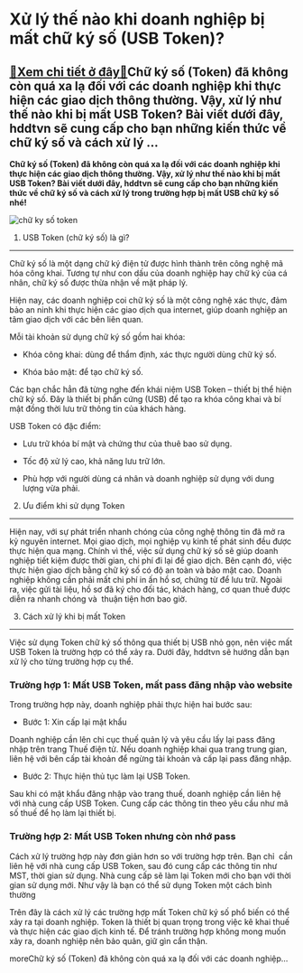 Xử lý thế nào khi doanh nghiệp bị mất chữ ký số (USB Token)?
============================================================

[:gift:Xem chi tiết ở đây:gift:](https://hddtvn.com/xu-ly-the-nao-khi-doanh-nghiep-bi-mat-chu-ky-so-usb-token/)Chữ ký số (Token) đã không còn quá xa lạ đối với các doanh nghiệp khi thực hiện các giao dịch thông thường. Vậy, xử lý như thế nào khi bị mất USB Token? Bài viết dưới đây, hddtvn sẽ cung cấp cho bạn những kiến thức về chữ ký số và cách xử lý …
---------------------------------------------------------------------------------------------------------------------------------------------------------------------------------------------------------------------------------------------------

**Chữ ký số (Token) đã không còn quá xa lạ đối với các doanh nghiệp khi thực hiện các giao dịch thông thường. Vậy, xử lý như thế nào khi bị mất USB Token? Bài viết dưới đây, hddtvn sẽ cung cấp cho bạn những kiến thức về chữ ký số và cách xử lý trong trường hợp bị mất USB chữ ký số nhé!**


![chữ ky số token](https://hddtvn.com/wp-content/uploads/2021/01/121-u2f.jpg)


1. USB Token (chữ ký số) là gì?
-------------------------------


Chữ ký số là một dạng chữ ký điện tử được hình thành trên công nghệ mã hóa công khai. Tương tự như con dấu của doanh nghiệp hay chữ ký của cá nhân, chữ ký số được thừa nhận về mặt pháp lý.


Hiện nay, các doanh nghiệp coi chữ ký số là một công nghệ xác thực, đảm bảo an ninh khi thực hiện các giao dịch qua internet, giúp doanh nghiệp an tâm giao dịch với các bên liên quan.


Mỗi tài khoản sử dụng chữ ký số gồm hai khóa:




* Khóa công khai: dùng để thẩm định, xác thực người dùng chữ ký số.

* Khóa bảo mật: để tạo chữ ký số.



Các bạn chắc hẳn đã từng nghe đến khái niệm USB Token – thiết bị thể hiện chữ ký số. Đây là thiết bị phần cứng (USB) để tạo ra khóa công khai và bí mật đồng thời lưu trữ thông tin của khách hàng.


USB Token có đặc điểm:




* Lưu trữ khóa bí mật và chứng thư của thuê bao sử dụng.

* Tốc độ xử lý cao, khả năng lưu trữ lớn.

* Phù hợp với người dùng cá nhân và doanh nghiệp sử dụng với dung lượng vừa phải.



2. Ưu điểm khi sử dụng Token
----------------------------


Hiện nay, với sự phát triển nhanh chóng của công nghệ thông tin đã mở ra kỷ nguyên internet. Mọi giao dịch, mọi nghiệp vụ kinh tế phát sinh đều được thực hiện qua mạng. Chính vì thế, việc sử dụng chữ ký số sẽ giúp doanh nghiệp tiết kiệm được thời gian, chi phí đi lại để giao dịch. Bên cạnh đó, việc thực hiện giao dịch bằng chữ ký số có độ an toàn và bảo mật cao. Doanh nghiệp không cần phải mất chi phí in ấn hồ sơ, chứng từ để lưu trữ. Ngoài ra, việc gửi tài liệu, hồ sơ đã ký cho đối tác, khách hàng, cơ quan thuế được diễn ra nhanh chóng và  thuận tiện hơn bao giờ.


3. Cách xử lý khi bị mất Token
------------------------------


Việc sử dụng Token chữ ký số thông qua thiết bị USB nhỏ gọn, nên việc mất USB Token là trường hợp có thể xảy ra. Dưới đây, hddtvn sẽ hướng dẫn bạn xử lý cho từng trường hợp cụ thể.


### Trường hợp 1: Mất USB Token, mất pass đăng nhập vào website


Trong trường hợp này, doanh nghiệp phải thực hiện hai bước sau:




* Bước 1: Xin cấp lại mật khẩu



Doanh nghiệp cần lên chi cục thuế quản lý và yêu cầu lấy lại pass đăng nhập trên trang Thuế điện tử. Nếu doanh nghiệp khai qua trang trung gian, liên hệ với bên cấp tài khoản để ngừng tài khoản và cấp lại pass đăng nhập.




* Bước 2: Thực hiện thủ tục làm lại USB Token.



Sau khi có mật khẩu đăng nhập vào trang thuế, doanh nghiệp cần liên hệ với nhà cung cấp USB Token. Cung cấp các thông tin theo yêu cầu như mã số thuế để họ làm lại thiết bị.


### Trường hợp 2: Mất USB Token nhưng còn nhớ pass


Cách xử lý trường hợp này đơn giản hơn so với trường hợp trên. Bạn chỉ  cần liên hệ với nhà cung cấp USB Token, sau đó cung cấp các thông tin như MST, thời gian sử dụng. Nhà cung cấp sẽ làm lại Token mới cho bạn với thời gian sử dụng mới. Như vậy là bạn có thể sử dụng Token một cách bình thường


Trên đây là cách xử lý các trường hợp mất Token chữ ký số phổ biến có thể xảy ra tại doanh nghiệp. Token là thiết bị quan trọng trong việc kê khai thuế và thực hiện các giao dịch kinh tế. Để tránh trường hợp không mong muốn xảy ra, doanh nghiệp nên bảo quản, giữ gìn cẩn thận.


moreChữ ký số (Token) đã không còn quá xa lạ đối với các doanh nghiệp…

